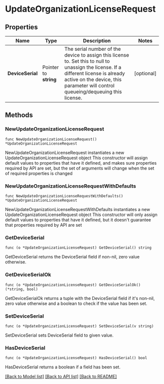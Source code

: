 # UpdateOrganizationLicenseRequest

## Properties

Name | Type | Description | Notes
------------ | ------------- | ------------- | -------------
**DeviceSerial** | Pointer to **string** | The serial number of the device to assign this license to. Set this to  null to unassign the license. If a different license is already active on the device, this parameter will control queueing/dequeuing this license. | [optional] 

## Methods

### NewUpdateOrganizationLicenseRequest

`func NewUpdateOrganizationLicenseRequest() *UpdateOrganizationLicenseRequest`

NewUpdateOrganizationLicenseRequest instantiates a new UpdateOrganizationLicenseRequest object
This constructor will assign default values to properties that have it defined,
and makes sure properties required by API are set, but the set of arguments
will change when the set of required properties is changed

### NewUpdateOrganizationLicenseRequestWithDefaults

`func NewUpdateOrganizationLicenseRequestWithDefaults() *UpdateOrganizationLicenseRequest`

NewUpdateOrganizationLicenseRequestWithDefaults instantiates a new UpdateOrganizationLicenseRequest object
This constructor will only assign default values to properties that have it defined,
but it doesn't guarantee that properties required by API are set

### GetDeviceSerial

`func (o *UpdateOrganizationLicenseRequest) GetDeviceSerial() string`

GetDeviceSerial returns the DeviceSerial field if non-nil, zero value otherwise.

### GetDeviceSerialOk

`func (o *UpdateOrganizationLicenseRequest) GetDeviceSerialOk() (*string, bool)`

GetDeviceSerialOk returns a tuple with the DeviceSerial field if it's non-nil, zero value otherwise
and a boolean to check if the value has been set.

### SetDeviceSerial

`func (o *UpdateOrganizationLicenseRequest) SetDeviceSerial(v string)`

SetDeviceSerial sets DeviceSerial field to given value.

### HasDeviceSerial

`func (o *UpdateOrganizationLicenseRequest) HasDeviceSerial() bool`

HasDeviceSerial returns a boolean if a field has been set.


[[Back to Model list]](../README.md#documentation-for-models) [[Back to API list]](../README.md#documentation-for-api-endpoints) [[Back to README]](../README.md)



